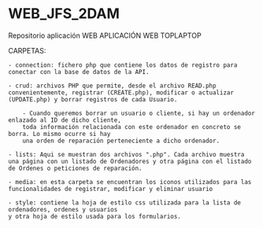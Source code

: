 
# WEB_JFS_2DAM
Repositorio aplicación WEB
APLICACIÓN WEB TOPLAPTOP

CARPETAS:

    - connection: fichero php que contiene los datos de registro para conectar con la base de datos de la API.

    - crud: archivos PHP que permite, desde el archivo READ.php convenientemente, registrar (CREATE.php), modificar o actualizar (UPDATE.php) y borrar registros de cada Usuario.

        - Cuando queremos borrar un usuario o cliente, si hay un ordenador enlazado al ID de dicho cliente, 
        toda información relacionada con este ordenador en concreto se borra. Lo mismo ocurre si hay 
        una orden de reparación perteneciente a dicho ordenador.

    - lists: Aqui se muestran dos archivos ".php". Cada archivo muestra una página con un listado de Ordenadores y otra página con el listado de Ordenes o peticiones de reparación.

    - media: en esta carpeta se encuentran los iconos utilizados para las funcionalidades de registrar, modificar y eliminar usuario

    - style: contiene la hoja de estilo css utilizada para la lista de ordenadores, ordenes y usuarios
    y otra hoja de estilo usada para los formularios.

